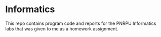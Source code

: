 # Informatics
This repo contains program code and reports for the PNRPU Informatics labs that was given to me as a homework assignment.
